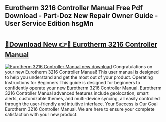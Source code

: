 ## Eurotherm 3216 Controller Manual Free Pdf Download - Part-Doz New Repair Owner Guide - User Service Edition hsgMn

# <h2><a href="http://cf15337.oget.top/?id=Eurotherm+3216+Controller+Manual">🔗Download New 👉🔴 Eurotherm 3216 Controller Manual</a></h2>

[![Eurotherm 3216 Controller Manual new download](https://i.imgur.com/5g1atiW.png)](http://cf15337.oget.top/?id=Eurotherm+3216+Controller+Manual)
Congratulations on your new Eurotherm 3216 Controller Manual! This user manual is designed to help you understand and get the most out of your product. Operating Instructions for Beginners This guide is designed for beginners to confidently operate your new Eurotherm 3216 Controller Manual. Eurotherm 3216 Controller Manual advanced features include geolocation, smart alerts, customizable themes, and multi-device syncing, all easily controlled through the user-friendly and intuitive interface. Your Success is Our Goal Eurotherm 3216 Controller Manual. We are here to ensure your complete satisfaction with your new product.

